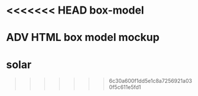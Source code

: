 <<<<<<< HEAD
box-model
=========

ADV HTML box model mockup
=======
solar
=====
>>>>>>> 6c30a600f1dd5e1c8a7256921a030f5c611e5fd1
